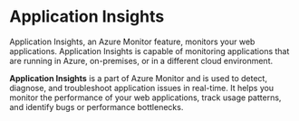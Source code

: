 # Application Insights

Application Insights, an Azure Monitor feature, monitors your web applications. Application Insights is capable of monitoring applications that are running in Azure, on-premises, or in a different cloud environment.

**Application Insights** is a part of Azure Monitor and is used to detect, diagnose, and troubleshoot application issues in real-time. It helps you monitor the performance of your web applications, track usage patterns, and identify bugs or performance bottlenecks.
